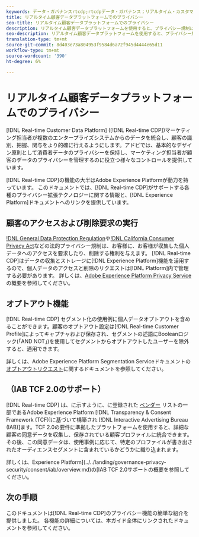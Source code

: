 ```yaml
---
keywords: データ・ガバナンスrtcdp;rtcdpデータ・ガバナンス；リアルタイム・カスタマー・データ・プロファイル・データ・ガバナンス；プライバシーrtcdp;rtcdpプライバシー
title: リアルタイム顧客データプラットフォームでのプライバシー
seo-title: リアルタイム顧客データプラットフォームでのプライバシー
description: リアルタイム顧客データプラットフォームを使用すると、プライバシー規制に準拠したデータ操作を維持するプロセスを合理化できます。
seo-description: リアルタイム顧客データプラットフォームを使用すると、プライバシー規制に準拠したデータ操作を維持するプロセスを合理化できます。
translation-type: tm+mt
source-git-commit: 8d403e73a804953f9584d6a72f945d4444e65d11
workflow-type: tm+mt
source-wordcount: '390'
ht-degree: 6%

---
```



# リアルタイム顧客データプラットフォームでのプライバシー

[!DNL Real-time Customer Data Platform] ([!DNL Real-time CDP])マーケティング担当者が複数のエンタープライズシステムからのデータを統合し、顧客の識別、把握、関与をより的確に行えるようにします。アドビでは、基本的なデザイン原則として消費者データのプライバシーを保持し、マーケティング担当者が顧客のデータのプライバシーを管理するのに役立つ様々なコントロールを提供しています。

[!DNL Real-time CDP]の機能の大半はAdobe Experience Platformが動力を持っています。 このドキュメントでは、[!DNL Real-time CDP]がサポートする各種のプライバシー拡張テクノロジーに関する情報と、[!DNL Experience Platform]ドキュメントへのリンクを提供しています。

## 顧客のアクセスおよび削除要求の実行

[!DNL General Data Protection Regulation](GDPR)や[!DNL California Consumer Privacy Act](CCPA)などの法的プライバシー規制は、お客様に、お客様が収集した個人データへのアクセスを要求したり、削除する権利を与えます。 [!DNL Real-time CDP]はデータの収集とストレージに[!DNL Experience Platform]機能を活用するので、個人データのアクセスと削除のリクエストは[!DNL Platform]内で管理する必要があります。 詳しくは、[Adobe Experience Platform Privacy Service](../../privacy-service/home.md)の概要を参照してください。

## オプトアウト機能

[!DNL Real-time CDP] セグメント化の使用例に個人データオプトアウトを含めることができます。顧客のオプトアウト設定は[!DNL Real-time Customer Profile]によってキャプチャおよび保存され、セグメントの述語にBooleanロジック(「AND NOT」)を使用してセグメントからオプトアウトしたユーザーを除外すると、適用できます。

詳しくは、Adobe Experience Platform Segmentation Serviceドキュメントの[オプトアウトリクエスト](../../segmentation/honoring-opt-outs.md)に関するドキュメントを参照してください。

## （IAB TCF 2.0のサポート）

[!DNL Real-time CDP] は、に示すように、に登録された [ベンダー](https://iabeurope.eu/vendor-list-tcf-v2-0/) リストの一部であるAdobe Experience Platform [!DNL Transparency & Consent Framework (TCF)]に基づいて構築され [!DNL Interactive Advertising Bureau (IAB)]ます。TCF 2.0の要件に準拠したプラットフォームを使用すると、詳細な顧客の同意データを収集し、保存されている顧客プロファイルに統合できます。 その後、この同意データは、使用事例に応じて、特定のプロファイルが書き出されたオーディエンスセグメントに含まれているかどうかに織り込まれます。

詳しくは、Experience Platform](../../landing/governance-privacy-security/consent/iab/overview.md)の[IAB TCF 2.0サポートの概要を参照してください。

## 次の手順

このドキュメントは[!DNL Real-time CDP]のプライバシー機能の簡単な紹介を提供しました。 各機能の詳細については、本ガイド全体にリンクされたドキュメントを参照してください。